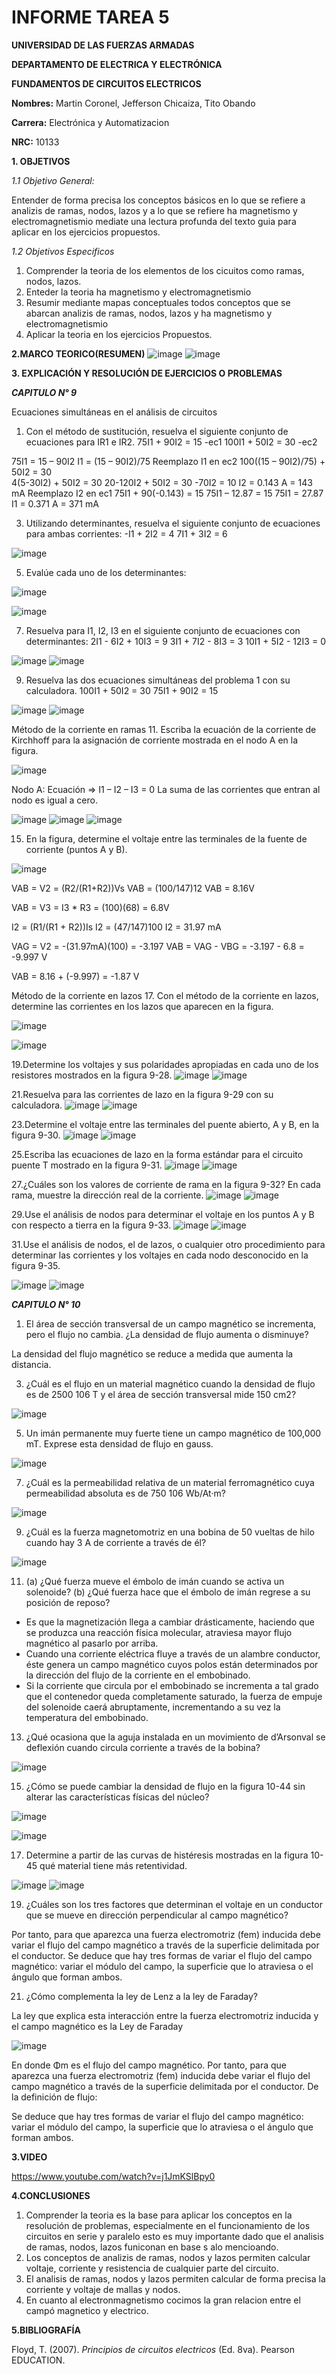 # INFORME TAREA 5

**UNIVERSIDAD DE LAS FUERZAS ARMADAS**

**DEPARTAMENTO DE ELECTRICA Y ELECTRÓNICA**

**FUNDAMENTOS DE CIRCUITOS ELECTRICOS**

**Nombres:** Martin Coronel, Jefferson Chicaiza, Tito Obando 

**Carrera:** Electrónica y Automatizacion 

**NRC:** 10133

**1. OBJETIVOS**

*1.1 Objetivo General:* 

Entender de forma precisa los conceptos básicos en lo que se refiere a analizis de ramas, nodos, lazos y a lo que se refiere ha magnetismo y electromagnetismio mediate una lectura profunda del texto guia para aplicar en los ejercicios  propuestos.  

*1.2 Objetivos Especificos*

1. Comprender la teoria de los elementos de los cicuitos como ramas, nodos, lazos.
2. Enteder la teoria ha magnetismo y electromagnetismio 
3. Resumir mediante mapas conceptuales todos conceptos que se abarcan analizis de ramas, nodos, lazos y ha magnetismo y electromagnetismio
4. Aplicar la teoria en los ejercicios Propuestos.

**2.MARCO TEORICO(RESUMEN)**
![image](https://user-images.githubusercontent.com/94098157/148387188-139bce09-fa48-4330-9d3f-1312c43ffdd1.png)
![image](https://user-images.githubusercontent.com/94098157/148387232-a60e940e-54dd-4347-af88-c2d4e3744973.png)

**3. EXPLICACIÓN Y RESOLUCIÓN DE EJERCICIOS O PROBLEMAS**

***CAPITULO N° 9***

Ecuaciones simultáneas en el análisis de circuitos
1. Con el método de sustitución, resuelva el siguiente conjunto de ecuaciones para IR1 e IR2.
75I1 + 90I2 = 15  -ec1
100I1 + 50I2 = 30  -ec2

75I1 = 15 – 90I2
I1 = (15 – 90I2)/75
Reemplazo I1 en ec2
100((15 – 90I2)/75) + 50I2 = 30  
4(5-30I2) + 50I2 = 30
20-120I2 + 50I2 = 30
-70I2 = 10
I2 = 0.143 A = 143 mA
Reemplazo I2 en ec1
75I1 + 90(-0.143) = 15
75I1 – 12.87 = 15
75I1 = 27.87
I1 = 0.371 A = 371 mA  


3. Utilizando determinantes, resuelva el siguiente conjunto de ecuaciones para ambas corrientes:
-I1 + 2I2 = 4
7I1 + 3I2 = 6

![image](https://user-images.githubusercontent.com/94182617/148566845-80dfd32b-3b0b-4d3b-a84f-9e2ad6a3ab8b.png)

5. Evalúe cada uno de los determinantes:

![image](https://user-images.githubusercontent.com/94182617/148566983-dc2be276-66ce-438e-971e-f2da15fa54ae.png)

![image](https://user-images.githubusercontent.com/94182617/148567056-c53ba447-5eb6-4133-ac9d-a0ce16a82c4a.png)

7. Resuelva para I1, I2, I3 en el siguiente conjunto de ecuaciones con determinantes:
2I1 - 6I2 + 10I3 = 9
3I1 + 7I2 - 8I3 = 3
10I1 + 5I2 - 12I3 = 0

![image](https://user-images.githubusercontent.com/94182617/148567310-58f0e341-58ed-4454-b137-152a71a535b3.png)
![image](https://user-images.githubusercontent.com/94182617/148567350-04e76ff5-0fc9-479d-af04-82ba394605a3.png)

9. Resuelva las dos ecuaciones simultáneas del problema 1 con su calculadora.
100I1 + 50I2 = 30
75I1 + 90I2 = 15

![image](https://user-images.githubusercontent.com/94182617/148567441-b631c6a2-c9a7-4953-8f29-1f444a877275.png)
![image](https://user-images.githubusercontent.com/94182617/148567451-64330395-636c-4dfe-8462-b2c5449bbc05.png)

Método de la corriente en ramas
11. Escriba la ecuación de la corriente de Kirchhoff para la asignación de corriente mostrada en el nodo A en la figura.

![image](https://user-images.githubusercontent.com/94182617/148567506-1a36ce0e-5265-4f52-bd1d-c7f18b50bb2b.png)

Nodo A:
Ecuación => I1 – I2 – I3 = 0
La suma de las corrientes que entran al nodo es igual a cero.

![image](https://user-images.githubusercontent.com/94182617/148567891-178d2984-edb7-4ab1-9fcd-b938a8629e7c.png)
![image](https://user-images.githubusercontent.com/94182617/148567939-a09e2f10-822f-4b4e-958c-c5cfc9f7af0c.png)
![image](https://user-images.githubusercontent.com/94182617/148567977-8ec04728-fa6e-4f2c-9690-b04921c0b2a9.png)

15. En la figura, determine el voltaje entre las terminales de la fuente de corriente (puntos A y B).

![image](https://user-images.githubusercontent.com/94182617/148568019-f5835273-4d3e-4f22-8f31-64c1f55ed6f8.png)

VAB = V2 = (R2/(R1+R2))Vs
VAB = (100/147)12
VAB = 8.16V

VAB = V3 = I3 * R3 = (100)(68) = 6.8V

I2 = (R1/(R1 + R2))Is
I2 = (47/147)100
I2 = 31.97 mA

VAG = V2 = -(31.97mA)(100) = -3.197
VAB = VAG - VBG = -3.197 - 6.8 = -9.997 V

VAB = 8.16 + (-9.997) = -1.87 V

Método de la corriente en lazos
17. Con el método de la corriente en lazos, determine las corrientes en los lazos que aparecen en la figura.

![image](https://user-images.githubusercontent.com/94182617/148569239-ceaa8c0f-7335-41de-8fc7-673f4875a7aa.png)

![image](https://user-images.githubusercontent.com/94182617/148569343-e0a14da1-b467-4016-aecd-b626fddd3cc3.png)


19.Determine los voltajes y sus polaridades apropiadas en cada uno de los resistores mostrados en la figura
9-28.
![image](https://user-images.githubusercontent.com/94098157/148310211-4c193690-612a-4e1f-8189-b94621f178c0.png)
![image](https://user-images.githubusercontent.com/94098157/148310249-466fe389-eeeb-460a-b64e-74f3ff671dd4.png)

21.Resuelva para las corrientes de lazo en la figura 9-29 con su calculadora.
![image](https://user-images.githubusercontent.com/94098157/148313700-f92f7914-954c-4180-b961-54cb977ff5e7.png)
![image](https://user-images.githubusercontent.com/94098157/148313745-b7c5b087-a16a-4e0f-945d-403ba902cbff.png)

23.Determine el voltaje entre las terminales del puente abierto, A y B, en la figura 9-30.
![image](https://user-images.githubusercontent.com/94098157/148315831-42439fe9-7496-4779-9f7f-735b9bb21f3e.png)
![image](https://user-images.githubusercontent.com/94098157/148317286-fd5e7eea-a8f8-45da-853c-8e284d649197.png)

25.Escriba las ecuaciones de lazo en la forma estándar para el circuito puente T mostrado en la figura 9-31.
![image](https://user-images.githubusercontent.com/94098157/148318449-d34ee840-cd19-48ee-9291-127c8a718653.png)
![image](https://user-images.githubusercontent.com/94098157/148319855-d9d9401a-abe3-409b-a4cb-d8e11b8b5afb.png)

27.¿Cuáles son los valores de corriente de rama en la figura 9-32? En cada rama, muestre la dirección real
de la corriente.
![image](https://user-images.githubusercontent.com/94098157/148320593-0e125181-325c-41bf-8c7e-93e5d30ef72e.png)
![image](https://user-images.githubusercontent.com/94098157/148320769-52416ec3-7291-4125-8ebe-94198563724b.png)

29.Use el análisis de nodos para determinar el voltaje en los puntos A y B con respecto a tierra en la figura
9-33.
![image](https://user-images.githubusercontent.com/94098157/148384826-cb1cba00-b6f3-4cca-ad0f-7e538107be85.png)
![image](https://user-images.githubusercontent.com/94098157/148384881-d70d4441-7d5c-4acd-951c-6a8ad1e62dfe.png)

31.Use el análisis de nodos, el de lazos, o cualquier otro procedimiento para determinar las corrientes y
los voltajes en cada nodo desconocido en la figura 9-35.

![image](https://user-images.githubusercontent.com/94098157/148552650-bdef12a7-2f12-4b99-ad03-eb121a2ed3ad.png)
![image](https://user-images.githubusercontent.com/94098157/148555620-6c723055-0211-49d5-89ce-6fdbd9291480.png)

***CAPITULO N° 10***

1. El área de sección transversal de un campo magnético se incrementa, pero el flujo no cambia. ¿La densidad de flujo aumenta o disminuye?

La densidad del flujo magnético se reduce a medida que aumenta la distancia.

3. ¿Cuál es el flujo en un material magnético cuando la densidad de flujo es de 2500   106 T y el área de sección transversal mide 150 cm2?

![image](https://user-images.githubusercontent.com/84757114/148374433-0d389575-b594-408d-9ce7-7301c149d4e6.png)

5. Un imán permanente muy fuerte tiene un campo magnético de 100,000 mT. Exprese esta densidad de flujo en gauss. 

![image](https://user-images.githubusercontent.com/84757114/148374486-aad4f53c-ae66-4a8d-9098-b874250652af.png)

7. ¿Cuál es la permeabilidad relativa de un material ferromagnético cuya permeabilidad absoluta es de 750   106 Wb/At·m?

![image](https://user-images.githubusercontent.com/84757114/148374547-b51ad481-8759-4ff3-8061-b33f12e2f6e7.png)

9. ¿Cuál es la fuerza magnetomotriz en una bobina de 50 vueltas de hilo cuando hay 3 A de corriente a través de él?

![image](https://user-images.githubusercontent.com/84757114/148374577-1967c34f-2b03-4b05-9725-57f8769a0321.png)

11. (a) ¿Qué fuerza mueve el émbolo de imán cuando se activa un solenoide? (b) ¿Qué fuerza hace que el émbolo de imán regrese a su posición de reposo?

* Es que la magnetización llega a cambiar drásticamente, haciendo que se produzca una reacción física molecular, atraviesa mayor flujo magnético al pasarlo por arriba.
* Cuando una corriente eléctrica fluye a través de un alambre conductor, éste genera un campo magnético cuyos polos están determinados por la dirección del flujo de la corriente en el embobinado.
* Si la corriente que circula por el embobinado se incrementa a tal grado que el contenedor queda completamente saturado, la fuerza de empuje del solenoide caerá abruptamente, incrementando a su vez la temperatura del embobinado.

13. ¿Qué ocasiona que la aguja instalada en un movimiento de d’Arsonval se deflexión cuando circula corriente a través de la bobina?

![image](https://user-images.githubusercontent.com/84757114/148374664-3bbfda2e-1ca5-4c19-8668-a25f893830f4.png)

15. ¿Cómo se puede cambiar la densidad de flujo en la figura 10-44 sin alterar las características físicas del núcleo?

![image](https://user-images.githubusercontent.com/84757114/148374729-b68b1aaa-2aa0-4d28-8b72-0c26895f3271.png)

![image](https://user-images.githubusercontent.com/84757114/148374774-daec3a15-bcb3-4d7f-b3d2-5ea60ff4ed49.png)


17. Determine a partir de las curvas de histéresis mostradas en la figura 10-45 qué material tiene más retentividad.

![image](https://user-images.githubusercontent.com/84757114/148374851-60d54f1a-2c88-4bdf-81bb-611cdb709f52.png)
![image](https://user-images.githubusercontent.com/84757114/148374869-7ba82b36-3bad-4f36-b047-53b402a3fd88.png)

19. ¿Cuáles son los tres factores que determinan el voltaje en un conductor que se mueve en dirección perpendicular al campo magnético?

Por tanto, para que aparezca una fuerza electromotriz (fem) inducida debe variar el flujo del campo magnético a través de la superficie delimitada por el conductor.
Se deduce que hay tres formas de variar el flujo del campo magnético: variar el módulo del campo, la superficie que lo atraviesa o el ángulo que forman ambos.

21. ¿Cómo complementa la ley de Lenz a la ley de Faraday?

La ley que explica esta interacción entre la fuerza electromotriz inducida y el campo magnético es la Ley de Faraday
   
![image](https://user-images.githubusercontent.com/84757114/148376343-64b0225c-3272-43f4-bfe0-175046d69ead.png)

En donde Φm es el flujo del campo magnético. Por tanto, para que aparezca una fuerza electromotriz (fem) inducida debe variar el flujo del campo magnético a través de la superficie delimitada por el conductor. De la definición de flujo:

Se deduce que hay tres formas de variar el flujo del campo magnético: variar el módulo del campo, la superficie que lo atraviesa o el ángulo que forman ambos.

**3.VIDEO**

https://www.youtube.com/watch?v=j1JmKSlBpy0

**4.CONCLUSIONES**

1. Comprender la teoria es la base para aplicar los conceptos en la resolución de problemas, especialmente en el funcionamiento de los circuitos en serie y paralelo esto es muy importante dado que el analisis de ramas, nodos, lazos funiconan en base s alo mencioando. 
2. Los conceptos de analizis de ramas, nodos y lazos permiten calcular voltaje, corriente y resistencia de cualquier parte del circuito.
3. El analisis de ramas, nodos y lazos permiten calcular de forma precisa la corriente y voltaje de mallas y nodos.
4. En cuanto al electronmagnetismo cocimos la gran relacion entre el campó magnetico y electrico. 

**5.BIBLIOGRAFÍA**

Floyd, T. (2007). *Principios de circuitos electricos* (Ed. 8va). Pearson EDUCATION.
